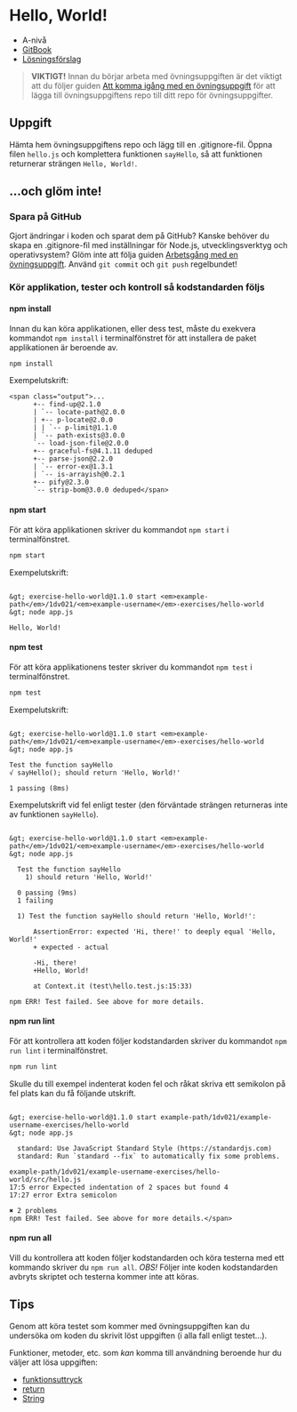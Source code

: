 # Hello, World!

- A-nivå
- [GitBook](https://coursepress.gitbook.io/1dv021/ovningsuppgifter/del-1/a-niva/hello-world)
- [Lösningsförslag](https://github.com/1dv021/exercise-solution-proposals/tree/master/part-1/hello-world)

> __VIKTIGT!__ Innan du börjar arbeta med övningsuppgiften är det viktigt att du följer guiden [Att komma igång med en övningsuppgift](https://coursepress.gitbook.io/1dv021/guider/att-komma-igang-med-en-ovningsuppgift) för att lägga till övningsuppgiftens repo till ditt repo för övningsuppgifter.

## Uppgift

Hämta hem övningsuppgiftens repo och lägg till en .gitignore-fil. Öppna filen `hello.js` och komplettera funktionen `sayHello`, så att funktionen returnerar strängen `Hello, World!`.

## ...och glöm inte!

### Spara på GitHub

Gjort ändringar i koden och sparat dem på GitHub? Kanske behöver du skapa en .gitignore-fil med inställningar för Node.js, utvecklingsverktyg och operativsystem? Glöm inte att följa guiden [Arbetsgång med en övningsuppgift](https://coursepress.gitbook.io/1dv021/guider/arbetsgang-med-en-ovningsuppgift/). Använd `git commit` och `git push` regelbundet!

### Kör applikation, tester och kontroll så kodstandarden följs

#### npm install

Innan du kan köra applikationen, eller dess test, måste du exekvera kommandot `npm install` i terminalfönstret för att installera de paket applikationen är beroende av.

```bash
npm install
```

Exempelutskrift:
```
<span class="output">...
      +-- find-up@2.1.0
      | `-- locate-path@2.0.0
      | +-- p-locate@2.0.0
      | | `-- p-limit@1.1.0
      | `-- path-exists@3.0.0
      `-- load-json-file@2.0.0
      +-- graceful-fs@4.1.11 deduped
      +-- parse-json@2.2.0
      | `-- error-ex@1.3.1
      | `-- is-arrayish@0.2.1
      +-- pify@2.3.0
      `-- strip-bom@3.0.0 deduped</span>
```

#### npm start

För att köra applikationen skriver du kommandot `npm start` i terminalfönstret.

```bash
npm start
```

Exempelutskrift:

```

&gt; exercise-hello-world@1.1.0 start <em>example-path</em>/1dv021/<em>example-username</em>-exercises/hello-world
&gt; node app.js
 
Hello, World!
```

#### npm test

För att köra applikationens tester skriver du kommandot `npm test` i terminalfönstret.

```bash
npm test
```

Exempelutskrift:

```

&gt; exercise-hello-world@1.1.0 start <em>example-path</em>/1dv021/<em>example-username</em>-exercises/hello-world
&gt; node app.js

Test the function sayHello
√ sayHello(); should return 'Hello, World!'

1 passing (8ms)
```

Exempelutskrift vid fel enligt tester (den förväntade strängen returneras inte av funktionen `sayHello`).

```

&gt; exercise-hello-world@1.1.0 start <em>example-path</em>/1dv021/<em>example-username</em>-exercises/hello-world
&gt; node app.js

  Test the function sayHello
    1) should return 'Hello, World!'

  0 passing (9ms)
  1 failing

  1) Test the function sayHello should return 'Hello, World!':

      AssertionError: expected 'Hi, there!' to deeply equal 'Hello, World!'
      + expected - actual

      -Hi, there!
      +Hello, World!

      at Context.it (test\hello.test.js:15:33)

npm ERR! Test failed. See above for more details.
```

#### npm run lint

För att kontrollera att koden följer kodstandarden skriver du kommandot `npm run lint` i terminalfönstret.

```bash
npm run lint
```

Skulle du till exempel indenterat koden fel och råkat skriva ett semikolon på fel plats kan du få följande utskrift.

```

&gt; exercise-hello-world@1.1.0 start example-path/1dv021/example-username-exercises/hello-world
&gt; node app.js

  standard: Use JavaScript Standard Style (https://standardjs.com)
  standard: Run `standard --fix` to automatically fix some problems.

example-path/1dv021/example-username-exercises/hello-world/src/hello.js
17:5 error Expected indentation of 2 spaces but found 4
17:27 error Extra semicolon

✖ 2 problems
npm ERR! Test failed. See above for more details.</span>
```

#### npm run all

Vill du kontrollera att koden följer kodstandarden och köra testerna med ett kommando skriver du `npm run all`. _OBS!_ Följer inte koden kodstandarden avbryts skriptet och testerna kommer inte att köras.

## Tips

Genom att köra testet som kommer med övningsuppgiften kan du undersöka om koden du skrivit löst uppgiften (i alla fall enligt testet...).

Funktioner, metoder, etc. som _kan_ komma till användning beroende hur du väljer att lösa uppgiften:

- [funktionsuttryck](https://developer.mozilla.org/en-US/docs/Web/JavaScript/Reference/Operators/function)
- [return](https://developer.mozilla.org/en-US/docs/Web/JavaScript/Reference/Statements/return)
- [String](https://developer.mozilla.org/en-US/docs/Web/JavaScript/Reference/Global_Objects/String)